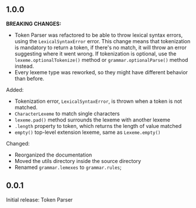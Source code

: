## 1.0.0

**BREAKING CHANGES:**
- Token Parser was refactored to be able to throw lexical syntax errors, using the `LexicalSyntaxError` error. This change means that tokenization is mandatory to return a token, if there's no match, it will throw an error suggesting where it went wrong. If tokenization is optional, use the `lexeme.optionalTokenize()` method or `grammar.optionalParse()` method instead.
- Every lexeme type was reworked, so they might have different behavior than before.

Added:
- Tokenization error, `LexicalSyntaxError`, is thrown when a token is not matched.
- `CharacterLexeme` to match single characters
- `lexeme.pad()` method surrounds the lexeme with another lexeme
- `.length` property to token, which returns the length of value matched
- `empty()` top-level extension lexeme, same as `Lexeme.empty()`

Changed:
- Reorganized the documentation
- Moved the utils directory inside the source directory
- Renamed `grammar.lemexes` to `grammar.rules`;

## 0.0.1

Initial release: Token Parser
